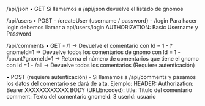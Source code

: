 /api/json
•	GET
    Si llamamos a /api/json devuelve el listado de gnomos 

/api/users
•	POST
    -	/createUser {username / password}
    -	/login
    Para hacer login debemos llamar a api/users/login
	    AUTHORIZATION: Basic Username y Password

/api/comments
•	GET
    -	/1			-> Devuelve el comentario con Id = 1
    -	?gnomeId=1		-> Devuelve todos los comentarios de gnomo con Id = 1
    -	/count?gnomeId=1	-> Retorna el número de comentarios que tiene el gnomo con Id =1
    -	/all			-> Devuelve todos los comentarios (Requiere autenticación)

•	POST (requiere autenticación)
    -	Si llamamos a /api/comments y pasamos los datos del comentario se dará de alta. Ejemplo:
    HEADER: 
        Authorization: Bearer XXXXXXXXXXXX
    BODY (URLEncoded): 
	    title:		Título del comentario
	    comment: 	Texto del comentario
	    gnomeId:	3
	    userId:		usuario
